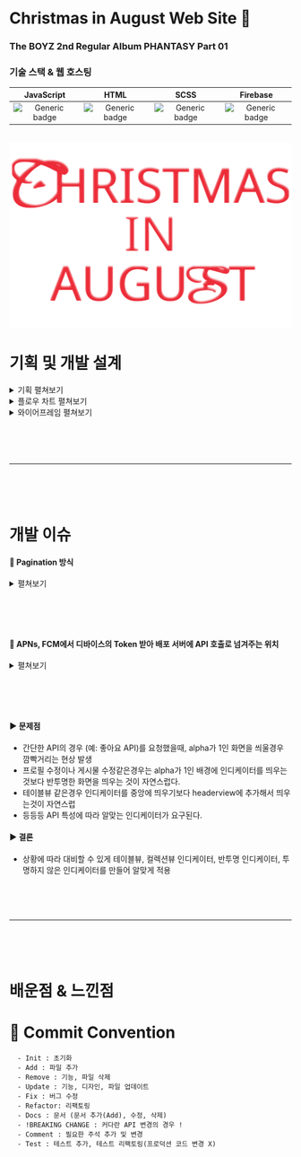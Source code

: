 

####
# Christmas in August Web Site 🎄 </br> 
### The BOYZ 2nd Regular Album PHANTASY Part 01 </br>

### 기술 스택 & 웹 호스팅

|  JavaScript | HTML |  SCSS   |  Firebase   |
| :--------: | :--------: | :------: | :-----: |
|   ![Generic badge](https://img.shields.io/badge/JavaScript-yellow.svg)    |    ![Generic badge](https://img.shields.io/badge/HTML-red.svg)    |  ![Generic badge](https://img.shields.io/badge/SCSS-green.svg) |  ![Generic badge](https://img.shields.io/badge/Firebase-blue.svg) |

</br>

<img src="./asset/로고.svg" />


</br>


# 기획 및 개발 설계

<details><summary>기획 펼쳐보기</summary>
<img src="https://user-images.githubusercontent.com/42762236/127539006-14d12f7b-268b-410a-8d1c-5e873e350eec.png" />
<img src="https://user-images.githubusercontent.com/42762236/127539195-afabcc1b-9c04-4389-b698-1872e9ccb076.png" />
</details>

<details><summary>플로우 차트 펼쳐보기</summary>
<img src="https://user-images.githubusercontent.com/42762236/127539567-faec669e-9a8f-4dcc-8308-bfab8e507cd0.png" />
</details>

<details><summary>와이어프레임 펼쳐보기</summary>
<img src="https://user-images.githubusercontent.com/42762236/127539340-818250f9-67b6-4505-b57d-fe86ea3592a8.png" />
</details>
</br>

</br>

</br>
</br>

------------------------------------------------------------
</br>
</br>

</br>


# 개발 이슈


#### 📎  Pagination 방식

<details>
<summary>펼쳐보기</summary>
<div markdown="1">
</br>

#### **▶︎  문제점**
  
서버가 Pagination을 주는 방법에서 next, prev url 정보를 서버로부터 받지 못하는 상황.  
  
Query에 page숫자를 클라이언트에서 넣어 처리를 해야하는 상황였다. URL은 https://~~~~/?page=1 이런 구조로 받았다.
</br>
PM이 next, prev는 처음 본다고 하여 나도 이부분에 대해서는 서버부분이라 항상 API를 받기만해서 잘 모르다보니 조사를 해보았다.
</br>
</br>
우선 API 방식에는 크게 2~3가지 방식으로 나눌 수 있다. 
</br>

- **PageNumberPagination 방식**
  - query에 page 값을 주는 방식 (먼데이 샐리 pagenation 방식과 비슷) 
  - 요청 시, 원하는 페이지(page) 번호를 정해서 가져오는 방법
  - 예) https://api.example.org/accounts/?page=4
  
- **LimitOffsetPagination 방식**

  - limit과 offset을 받아 page를 처리하는 방식
  - 요청시, 원하는 지점(offset)과 그 지점으로 부터 데이터 갯수(limit)를 정해서 가져오는 방법
  - 예) https://api.example.org/accounts/?limit=100&offset=400
  
- **CursorBased Pagination 방식**
 
  - 요청 했던 데이터 기준으로 앞, 뒤로만 이동할 때 사용
  - 예) https://api.example.org/accounts/?cursor=bz0xJnI9MQ

</br>
</br>
위의 Pagination 3가지 방식 모두 next, prev URL을 안주는 예시는 찾을 수 없었다. 
</br>
</br>

#### **▶︎  결론**


</br>

</br>
</br>
</br>


특히 유저 프로필 이미지 경우에는 먼데이샐리 앱에선 하나만 존재하고, 이전 프로필 사진을 조회할 수 없기 때문에, 
</br>
유저와 프로필 사진은 1:1 매칭이 되는 상황이였다. 
</br>
이런 경우, 랜덤UUID를 사용하면 파이어베이스 공간 낭비가 심하지 않을까 라는 생각을 하게 되었다. 
</br>
 </br>
- **첫번째로 생각한 방법** 

  - 유저 프로필사진이 1:1 매칭이기 때문에 유저ID 값으로 올리는 방법. 
  - 예를들어 /users/:contentIdx/profile.png  이런식.
  
- **두번째로 생각한 방법** 
  - 그냥 도메인 별로만 묶어서 랜덤UUID 값으로 올리기. 
  - 예를들어 /users/{랜덤UUID}.png 

</br>
</br> 
 첫번째 방식의 장점은 유저ID로 구분하기 때문에 덮어쓰기 처리가 가능하다. 
</br>
 하지만 단점은 이전 사진을 되돌릴 수 없다(먼데이샐리의 경우 상관 없음). 
</br>
 또, 이미지 캐싱처리시 문제점이 생긴다. 프로필 사진이 변경되더라도 같은 URL로 생각하고, 
 </br>
 ` 캐시처리된 이미지데이터가 사라지기 전까지 바뀐이미지로 인식을 못하게 될 것 ` 이라는 점이다. 
 </br>
 </br>
 
  #### **▶︎  결론**
  
  - 고민한 결과 우선 나는 두번째 방식을 선택하였다.
   
    - 이유는 우선 , 이미지 캐시처리는 앱 개발시 필수이고, 
    - 프로필 사진을 보여주어야하는 화면들이 많기 때문에 캐시처리를 하지않거나 제대로 되지 않는다면 문제가 된다.
    - 또 다른 이유는, 프로필 사진만 덮어쓴다고 해서 사진 삭제 문제점이 해결되지 않는다. 
    - (다른 게시물 사진은 어차피 랜덤UUID로 올려야 하기 때문). 
    - 사진 삭제에 관해서는, 스토리지에 불필요한 파일이 쌓이는것을 방지하려면, 
    - 필요한 경우 파일을 삭제할 수 있도록 서버와의 역할 분담이 필요할 것으로 보인다.
  </br>
  </br>
  </br>
  조사를 해보다 더 알게된 사실이있다.  
  </br>
  먼데이샐리는 이미지처리를 파이어베이스 스토리지에 저장을 하여 해결을 한다. 
  </br>
  이러한 경우는 파이어베이스 사진저장 -> 서버에 URL보내는 API호출 순으로 이루어진다. 
  </br>
  하지만, S3를 사용하는 방법도 있다. 
  </br>
  S3는 내가 저장한 이름 값대로 url를 구성 할 수 있기 때문에, 
  </br>
  아직 S3에 파일을 업로드하지 않았더라도 어떤 값으로 저장할지 미리 계산할수 있다.
  </br>
  그렇게 된다면 서버 값 저장 -> 해당 식별자로 S3에 저장 순으로 이루어 질 수 있다.
  </br>
  S3를 이용한다면 파이어베이스보다 사진삭제면에서는 훨씬 간편하다고 한다.
  
</div>
</details>







</br>

</br>
</br>
</br>

#### 📎  APNs, FCM에서 디바이스의 Token 받아 배포 서버에 API 호출로 넘겨주는 위치

<details>
<summary>펼쳐보기</summary>
<div markdown="1">
</br>

#### **▶︎  문제점**

먼데이샐리는 APNs기능을 필요로 한다. FCM에서 디바이스의 Token을 받아 푸시 테스트까지 성공한 상태에서, 
</br>
받은 토큰을 배포서버에 API 호출로 넘겨주어야 하는 상황인데 API 호출 위치를 iOS 화면 구성중 어디로 하는지가 이슈 상황이였다.
</br>

APNs 기능을 처음 구현해보았기 때문에, 우선 FCM에서 발급 받은 디바이스 Token이 '얼마나 자주, 언제' 바뀌는지를 알아야했다.  

<img src="https://user-images.githubusercontent.com/42762236/127626972-cc459e5f-c432-4242-bf30-db415f4482c4.png">

위의 첨부된 내용은, 파이어베이스의 iOS FCM 관련 문서에 있는, 디바이스 토큰 변경에 관한 내용이다.
</br>
</br>
</br>
위의 3가지 내용이 아니고선 토큰이 변경 되지 않는다면, 

```swift
class AppDelegate: UIResponder, UIApplicationDelegate, UNUserNotificationCenterDelegate, MessagingDelegate {
    func application(_ application: UIApplication, didFinishLaunchingWithOptions launchOptions: [UIApplication.LaunchOptionsKey: Any]?) -> Bool {
    }
}
```

에서만 로컬에 저장한 토큰과 FCM에서 받은 토큰이 다르다면 서버에 API를 호출하면 될 것 같았다. 
</br>
</br>
</br>
하지만 로그인기능이 있다면 조금더 생각을 해보아야 했다. 
</br>
</br>
FCM 토큰을 기기별로 관리할건지 유저별로 관리할건지에 따라 달라진다. 
</br>
APNs의 목적이 모든 사용자에게 같은 공지를 띄우는 것이라면, 
</br>
유저를 고려할 필요 없이 위에 처럼 맨처음에 비교하고 AppDelegate에서 API를 보내면 된다. 
</br>
</br>
하지만 사용자별로 다른 푸시 알람을 보내야한다면, 유저 ID와 같이 보내주어야 하기 때문에, 맨처음 회원가입시 보내주어야 된다. 
</br>
또, 만약 다른기기에서 로그인을 해도 된다고 가정한다면, 
</br>
같은 유저ID라도 FCM값이 달라지기 때문에, 로그인/ 자동로그인/ 회원가입API 에서 보내주어야 한다.

</br>

#### **▶︎  결론**

- 결론적으로 먼데이샐리 앱은 사용자 별로 푸시 알람을 목적으로 하고,
- 로그인과 로그아웃 기능이 있기 때문에 PM과 의논 결과 모든 로그인과 관련된 곳에서 API를 보내주는 것으로 하였다.

</div>
</details>

</br>

</br>
</br>
</br>



#### **▶︎  문제점**

  - 간단한 API의 경우 (예: 좋아요 API)를 요청했을때, alpha가 1인 화면을 씌울경우 깜빡거리는 현상 발생
  - 프로필 수정이나 게시물 수정같은경우는 alpha가 1인 배경에 인디케이터를 띄우는 것보다 반투명한 화면을 띄우는 것이 자연스럽다.
  - 테이블뷰 같은경우 인디케이터를 중앙에 띄우기보다 headerview에 추가해서 띄우는것이 자연스럽
  - 등등등 API 특성에 따라 알맞는 인디케이터가 요구된다.


#### **▶︎  결론**

- 상황에 따라 대비할 수 있게 테이블뷰, 컬렉션뷰 인디케이터, 반투명 인디케이터, 투명하지 않은 인디케이터를 만들어 알맞게 적용
  

</div>
</details>

</br>

</br>

</br>

----------------
</br>

</br>
</br>

# 배운점 & 느낀점




# :memo: Commit Convention

```
  - Init : 초기화
  - Add : 파일 추가
  - Remove : 기능, 파일 삭제
  - Update : 기능, 디자인, 파일 업데이트
  - Fix : 버그 수정
  - Refactor: 리팩토링
  - Docs : 문서 (문서 추가(Add), 수정, 삭제)
  - !BREAKING CHANGE : 커다란 API 변경의 경우 !
  - Comment : 필요한 주석 추가 및 변경   
  - Test : 테스트 추가, 테스트 리팩토링(프로덕션 코드 변경 X) 
```

<br></br>
